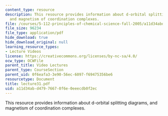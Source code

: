```yaml
---
content_type: resource
description: This resource provides information about d-orbital splitting diagrams,
  and magnetism of coordination complexes.
file: /courses/5-112-principles-of-chemical-science-fall-2005/a11d34abd47976670f6e0eeecdb0f2ec_lecture31.pdf
file_size: 96234
file_type: application/pdf
hide_download: true
hide_download_original: null
learning_resource_types:
- Lecture Videos
license: https://creativecommons.org/licenses/by-nc-sa/4.0/
ocw_type: OCWFile
parent_title: Video Lectures
parent_type: CourseSection
parent_uid: 0f6eafa3-3e90-56ec-6097-f69475356be6
resourcetype: Document
title: lecture31.pdf
uid: a11d34ab-d479-7667-0f6e-0eeecdb0f2ec
---
```

This resource provides information about d-orbital splitting diagrams, and magnetism of coordination complexes.